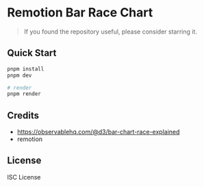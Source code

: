 # Remotion Bar Race Chart

> If you found the repository useful, please consider starring it.

## Quick Start

```bash
pnpm install
pnpm dev

# render
pnpm render
```

## Credits

- https://observablehq.com/@d3/bar-chart-race-explained
- remotion

## License

ISC License

